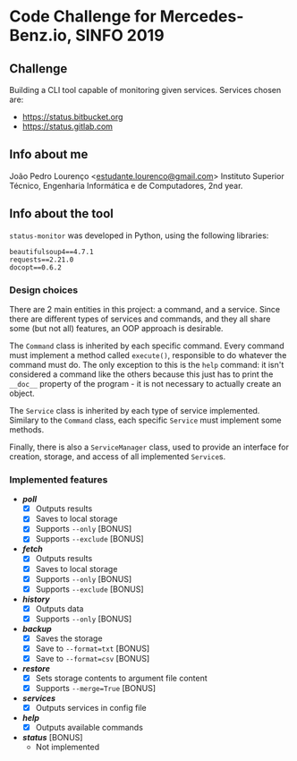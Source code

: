 # Code Challenge for Mercedes-Benz.io, SINFO 2019

## Challenge
Building a CLI tool capable of monitoring given services. Services chosen are:
* https://status.bitbucket.org
* https://status.gitlab.com

## Info about me
João Pedro Lourenço \<estudante.lourenco@gmail.com\>
Instituto Superior Técnico, Engenharia Informática e de Computadores, 2nd year.

## Info about the tool
`status-monitor` was developed in Python, using the following libraries:

```
beautifulsoup4==4.7.1
requests==2.21.0
docopt==0.6.2
```

### Design choices
There are 2 main entities in this project: a command, and a service. Since there are different types of services and commands, and they all share some (but not all) features, an OOP approach is desirable.

The `Command` class is inherited by each specific command. Every command must implement a method called `execute()`, responsible to do whatever the command must do. The only exception to this is the `help` command: it isn't considered a command like the others because this just has to print the `__doc__` property of the program - it is not necessary to actually create an object.

The `Service` class is inherited by each type of service implemented. Similary to the `Command` class, each specific `Service` must implement some methods.

Finally, there is also a `ServiceManager` class, used to provide an interface for creation, storage, and access of all implemented `Service`s.

### Implemented features
* _**poll**_
  - [x] Outputs results
  - [x] Saves to local storage
  - [x] Supports `--only` [BONUS]
  - [x] Supports `--exclude` [BONUS]

* _**fetch**_
  - [x] Outputs results
  - [x] Saves to local storage
  - [x] Supports `--only` [BONUS]
  - [x] Supports `--exclude` [BONUS]

* _**history**_
  - [x] Outputs data
  - [x] Supports `--only` [BONUS]

* _**backup**_
  - [x] Saves the storage
  - [x] Save to `--format=txt` [BONUS]
  - [x] Save to `--format=csv` [BONUS]

* _**restore**_
  - [x] Sets storage contents to argument file content
  - [x] Supports `--merge=True` [BONUS]

* _**services**_
  - [x] Outputs services in config file

* _**help**_
  - [x] Outputs available commands

* _**status**_ [BONUS]
  - Not implemented

